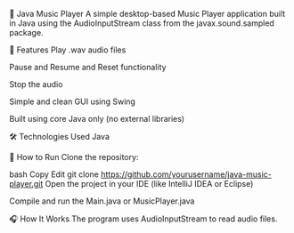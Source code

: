 🎵 Java Music Player
A simple desktop-based Music Player application built in Java using the AudioInputStream class from the javax.sound.sampled package.

🚀 Features
Play .wav audio files

Pause and Resume and Reset functionality

Stop the audio

Simple and clean GUI using Swing

Built using core Java only (no external libraries)

🛠️ Technologies Used
Java


📂 How to Run
Clone the repository:

bash
Copy
Edit
git clone https://github.com/yourusername/java-music-player.git
Open the project in your IDE (like IntelliJ IDEA or Eclipse)

Compile and run the Main.java or MusicPlayer.java

🎧 How It Works
The program uses AudioInputStream to read audio files.

